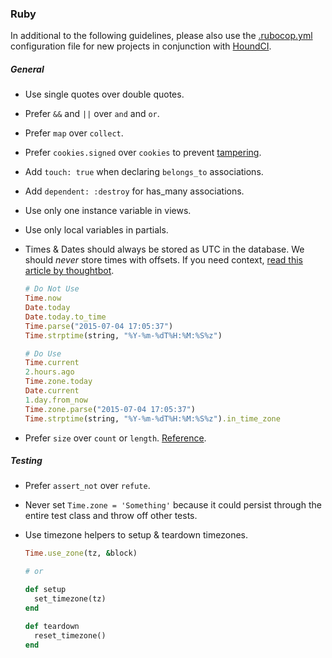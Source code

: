 ### Ruby

In additional to the following guidelines, please also use the [.rubocop.yml](./.rubocop.yml) configuration file for new projects in conjunction with [HoundCI](https://houndci.com).

##### General
- Use single quotes over double quotes.
- Prefer `&&` and `||` over `and` and `or`.
- Prefer `map` over `collect`.
- Prefer `cookies.signed` over `cookies` to prevent [tampering](http://blog.bigbinary.com/2013/03/19/cookies-on-rails.html).
- Add `touch: true` when declaring `belongs_to` associations.
- Add `dependent: :destroy` for has_many associations.
- Use only one instance variable in views.
- Use only local variables in partials.
- Times & Dates should always be stored as UTC in the database. We should _never_ store times with offsets. If you need context, [read this article by thoughtbot](https://robots.thoughtbot.com/its-about-time-zones). 

    ```ruby
    # Do Not Use
    Time.now
    Date.today
    Date.today.to_time
    Time.parse("2015-07-04 17:05:37")
    Time.strptime(string, "%Y-%m-%dT%H:%M:%S%z")
    
    # Do Use
    Time.current
    2.hours.ago
    Time.zone.today
    Date.current
    1.day.from_now
    Time.zone.parse("2015-07-04 17:05:37")
    Time.strptime(string, "%Y-%m-%dT%H:%M:%S%z").in_time_zone
    ```
- Prefer `size` over `count` or `length`. [Reference](https://stackoverflow.com/a/6083229/2456549).

##### Testing
- Prefer `assert_not` over `refute`.
- Never set `Time.zone = 'Something'` because it could persist through the entire test class and throw off other tests.
- Use timezone helpers to setup & teardown timezones.

    ```ruby
    Time.use_zone(tz, &block)
  
    # or
  
    def setup
      set_timezone(tz)
    end
  
    def teardown
      reset_timezone()
    end
    ```
